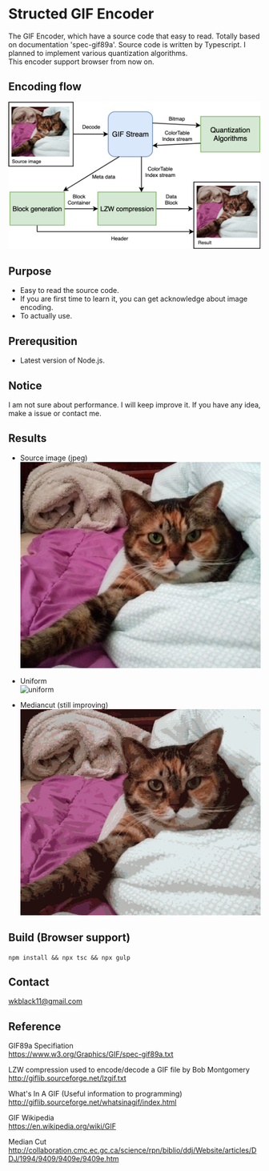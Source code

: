 Structed GIF Encoder
====================

The GIF Encoder, which have a source code that easy to read. Totally based on documentation 'spec-gif89a'. Source code is written by Typescript. I planned to implement various quantization algorithms.  
This encoder support browser from now on.

Encoding flow
-------------
![diagram](./diagram.png)

Purpose
-------
- Easy to read the source code.
- If you are first time to learn it, you can get acknowledge about image encoding.
- To actually use.

Prerequsition
-------------
- Latest version of Node.js.

Notice
------
I am not sure about performance. I will keep improve it.
If you have any idea, make a issue or contact me.

Results
-------
 - Source image (jpeg)  
![source](./example/test_image.jpg)

 - Uniform  
![uniform](./example/uniform_result.gif)

 - Mediancut (still improving)  
![mediancut](./example/mediancut_result.gif)

Build (Browser support)
-----
```npm install && npx tsc && npx gulp```

Contact
-------
wkblack11@gmail.com

Reference
---------
GIF89a Specifiation  
https://www.w3.org/Graphics/GIF/spec-gif89a.txt

LZW compression used to encode/decode a GIF file by Bob Montgomery  
http://giflib.sourceforge.net/lzgif.txt

What's In A GIF (Useful information to programming)  
http://giflib.sourceforge.net/whatsinagif/index.html

GIF Wikipedia  
https://en.wikipedia.org/wiki/GIF

Median Cut  
http://collaboration.cmc.ec.gc.ca/science/rpn/biblio/ddj/Website/articles/DDJ/1994/9409/9409e/9409e.htm  